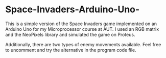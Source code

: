 # Space-Invaders-Arduino-Uno-
This is a simple version of the Space Invaders game implemented on an Arduino Uno for my Microprocessor course at AUT.
I used an RGB matrix and the NeoPixels library and simulated the game on Proteus.

Additionally, there are two types of enemy movements available. Feel free to uncomment and try the alternative in the program code file.
